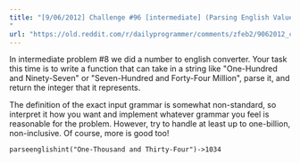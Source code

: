 ```yaml
---
title: "[9/06/2012] Challenge #96 [intermediate] (Parsing English Values)
"
url: "https://old.reddit.com/r/dailyprogrammer/comments/zfeb2/9062012_challenge_96_intermediate_parsing_english/"
---
```


In intermediate problem #8 we did a number to english converter.  Your task this time is to write a function that 
can take in a string like "One-Hundred and Ninety-Seven" or "Seven-Hundred and Forty-Four Million", parse it, and
return the integer that it represents.

The definition of the exact input grammar is somewhat non-standard, so interpret it how you want and implement whatever grammar
you feel is reasonable for the problem.  However, try to handle at least up to one-billion, non-inclusive.  Of course, more is good too!

    parseenglishint("One-Thousand and Thirty-Four")->1034